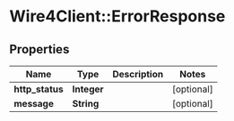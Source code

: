 # Wire4Client::ErrorResponse

## Properties
Name | Type | Description | Notes
------------ | ------------- | ------------- | -------------
**http_status** | **Integer** |  | [optional] 
**message** | **String** |  | [optional] 



